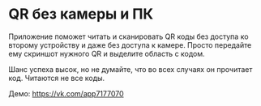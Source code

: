 # QR без камеры и ПК

Приложение поможет читать и сканировать QR коды без доступа ко второму устройству и даже без доступа к камере. Просто передайте ему скриншот нужного QR и выделите область с кодом. 

Шанс успеха высок, но не думайте, что во всех случаях он прочитает код. Читаются не все коды.

Демо: https://vk.com/app7177070